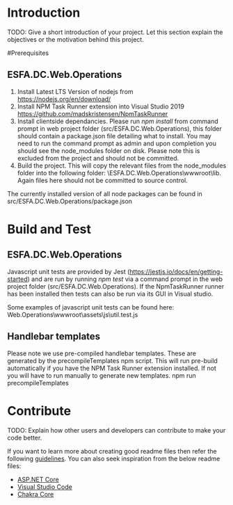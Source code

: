 # Introduction 
TODO: Give a short introduction of your project. Let this section explain the objectives or the motivation behind this project. 

#Prerequisites

## ESFA.DC.Web.Operations ##
1. Install Latest LTS Version of nodejs from https://nodejs.org/en/download/ 
2. Install NPM Task Runner extension into Visual Studio 2019 https://github.com/madskristensen/NpmTaskRunner 
3. Install clientside dependancies.  Please run *npm install* from command prompt in web project folder (src/ESFA.DC.Web.Operations), this folder should contain a package.json file detailing what to install.  You may need to run the command prompt as admin and upon completion you should see the node_modules folder on disk.  Please note this is excluded from the project and should not be committed.
4. Build the project.  This will copy the relevant files from the node_modules folder into the following folder: \ESFA.DC.Web.Operations\wwwroot\lib.  Again files here should not be committed to source control.

The currently installed version of all node packages can be found in src/ESFA.DC.Web.Operations/package.json

# Build and Test
## ESFA.DC.Web.Operations ##
Javascript unit tests are provided by Jest (https://jestjs.io/docs/en/getting-started) and are run by running *npm test* via a command prompt in the web project folder (src/ESFA.DC.Web.Operations).  If the NpmTaskRunner runner has been installed then tests can also be run via its GUI in Visual studio.

Some examples of javascript unit tests can be found here: Web.Operations\wwwroot\assets\js\util.test.js

## Handlebar templates ##
Please note we use pre-compiled handlebar templates.  These are generated by the precompileTemplates npm script.  This will run pre-build automatically if you have the NPM Task Runner extension installed.  If not you will have to run manually to generate new templates.  npm run precompileTemplates


# Contribute
TODO: Explain how other users and developers can contribute to make your code better. 

If you want to learn more about creating good readme files then refer the following [guidelines](https://docs.microsoft.com/en-us/azure/devops/repos/git/create-a-readme?view=azure-devops). You can also seek inspiration from the below readme files:
- [ASP.NET Core](https://github.com/aspnet/Home)
- [Visual Studio Code](https://github.com/Microsoft/vscode)
- [Chakra Core](https://github.com/Microsoft/ChakraCore)